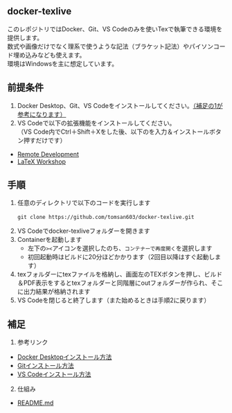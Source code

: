 ## docker-texlive
このレポジトリではDocker、Git、VS Codeのみを使いTexで執筆できる環境を提供します。  
数式や画像だけでなく理系で使うような記法（ブラケット記法）やパイソンコード埋め込みなども使えます。  
環境はWindowsを主に想定しています。

## 前提条件
1. Docker Desktop、Git、VS Codeをインストールしてください。[（補足の1が参考になります）](#補足) 
2. VS Codeで以下の拡張機能をインストールしてください。  
（VS Code内でCtrl＋Shift＋Xをした後、以下のを入力＆インストールボタン押すだけです）
- [Remote Development](https://marketplace.visualstudio.com/items?itemName=ms-vscode-remote.vscode-remote-extensionpack)  
- [LaTeX Workshop](https://marketplace.visualstudio.com/items?itemName=James-Yu.latex-workshop)  

## 手順
1. 任意のディレクトリで以下のコードを実行します
    ```Power Shell
    git clone https://github.com/tomsan603/docker-texlive.git　
    ```
2. VS Codeでdocker-texliveフォルダーを開きます
3. Containerを起動します
   - 左下の`><`アイコンを選択したのち、`コンテナーで再度開く`を選択します
   - 初回起動時はビルドに20分ほどかかります（2回目以降はすぐ起動します）
4. texフォルダーにtexファイルを格納し、画面左のTEXボタンを押し、ビルド＆PDF表示をするとtexフォルダーと同階層にoutフォルダーが作られ、そこに出力結果が格納されます
5. VS Codeを閉じると終了します（また始めるときは手順2に戻ります）

## 補足
1. 参考リンク
- [Docker Desktopインストール方法](https://qiita.com/zembutsu/items/a98f6f25ef47c04893b3)  
- [Gitインストール方法](https://qiita.com/takeru-hirai/items/4fbe6593d42f9a844b1c)  
- [VS Codeインストール方法](https://qiita.com/furu38/items/6776acba6621012ee475) 
2.  仕組み
- [README.md](./docs/README.md) 